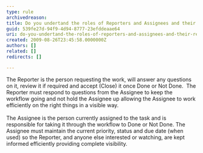 ```yaml
---
type: rule
archivedreason: 
title: Do you undertand the roles of Reporters and Assignees and their responsibilities?
guid: 539fe27d-94f9-4d94-8777-23efddeaae64
uri: do-you-undertand-the-roles-of-reporters-and-assignees-and-their-responsibilities
created: 2009-08-26T23:45:58.0000000Z
authors: []
related: []
redirects: []

---
```



The&#160;Reporter is the person requesting the work, will answer any questions on it, review it if required&#160;and accept (Close)&#160;it once Done or Not Done.&#160; The Reporter must respond to questions from the Assignee to keep the workflow going and not hold the Assignee up allowing the Assignee to work efficiently on the right things in a visible way.<br>
<br>
The Assignee is the person currently assigned to the task and is responsible for taking it through the workflow&#160;to Done or Not Done. The Assignee must maintain the current priority, status and due date (when used)&#160;so the Reporter, and anyone else interested or watching, are kept informed efficiently providing complete visibility.<br>

<br><excerpt class='endintro'></excerpt><br>



